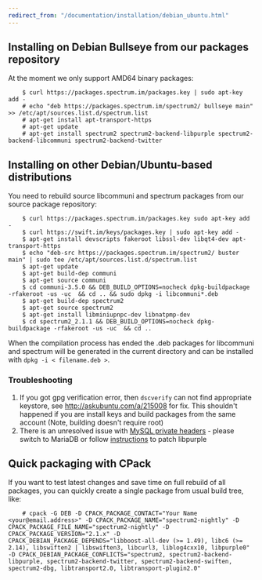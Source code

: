 ```yaml
---
redirect_from: "/documentation/installation/debian_ubuntu.html"
---
```


## Installing on Debian Bullseye from our packages repository

At the moment we only support AMD64 binary packages:

        $ curl https://packages.spectrum.im/packages.key | sudo apt-key add -
        # echo "deb https://packages.spectrum.im/spectrum2/ bullseye main" >> /etc/apt/sources.list.d/spectrum.list
        # apt-get install apt-transport-https
        # apt-get update 
        # apt-get install spectrum2 spectrum2-backend-libpurple spectrum2-backend-libcommuni spectrum2-backend-twitter


## Installing on other Debian/Ubuntu-based distributions

You need to rebuild source libcommuni and spectrum packages from our source package repository:

        $ curl https://packages.spectrum.im/packages.key sudo apt-key add -
        $ curl https://swift.im/keys/packages.key | sudo apt-key add -
        $ apt-get install devscripts fakeroot libssl-dev libqt4-dev apt-transport-https
        $ echo "deb-src https://packages.spectrum.im/spectrum2/ buster main" | sudo tee /etc/apt/sources.list.d/spectrum.list
        $ apt-get update
        $ apt-get build-dep communi
        $ apt-get source communi
        $ cd communi-3.5.0 && DEB_BUILD_OPTIONS=nocheck dpkg-buildpackage -rfakeroot -us -uc  && cd .. && sudo dpkg -i libcommuni*.deb
        $ apt-get build-dep spectrum2
        $ apt-get source spectrum2
        $ apt-get install libminiupnpc-dev libnatpmp-dev
        $ cd spectrum2_2.1.1 && DEB_BUILD_OPTIONS=nocheck dpkg-buildpackage -rfakeroot -us -uc  && cd ..

When the compilation process has ended the .deb packages for libcommuni and spectrum will be generated in the current directory and can be installed with `dpkg -i < filename.deb >`.

### Troubleshooting
1. If you got gpg verification error, then `dscverify` can not find appropriate keystore, see http://askubuntu.com/a/215008 for fix. This shouldn't happened if you are install keys and build packages from the same account (Note, building doesn't require root)
2. There is an unresolved issue with [MySQL private headers](https://github.com/SpectrumIM/spectrum2/issues/150) - please switch to MariaDB or follow [instructions](https://github.com/SpectrumIM/spectrum2/issues/150#issuecomment-273991724) to patch libpurple

## Quick packaging with CPack

If you want to test latest changes and save time on full rebuild of all packages, you can quickly create a single package from usual build tree, like:

        # cpack -G DEB -D CPACK_PACKAGE_CONTACT="Your Name <your@email.address>" -D CPACK_PACKAGE_NAME="spectrum2-nightly" -D CPACK_PACKAGE_FILE_NAME="spectrum2-nightly" -D CPACK_PACKAGE_VERSION="2.1.x" -D CPACK_DEBIAN_PACKAGE_DEPENDS="libboost-all-dev (>= 1.49), libc6 (>= 2.14), libswiften2 | libswiften3, libcurl3, liblog4cxx10, libpurple0" -D CPACK_DEBIAN_PACKAGE_CONFLICTS="spectrum2, spectrum2-backend-libpurple, spectrum2-backend-twitter, spectrum2-backend-swiften, spectrum2-dbg, libtransport2.0, libtransport-plugin2.0"


